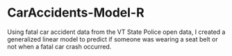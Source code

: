 # CarAccidents-Model-R
Using fatal car accident data from the VT State Police open data, I created a generalized linear model
to predict if someone was wearing a seat belt or not when a fatal car crash occurred.
